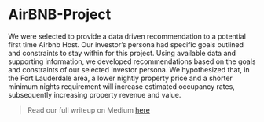 # AirBNB-Project

We were selected to provide a data driven recommendation to a potential first time Airbnb Host. Our investor’s persona had specific goals outlined and constraints to stay within for this project. Using available data and supporting information, we developed recommendations based on the goals and constraints of our selected Investor persona. We hypothesized that, in the Fort Lauderdale area, a lower nightly property price and a shorter minimum nights requirement will increase estimated occupancy rates, subsequently increasing property revenue and value.

> Read our full writeup on Medium [here](https://medium.com/@evanameyer1/using-excel-to-drive-airbnb-client-recommendations-eb8bb8075027)
